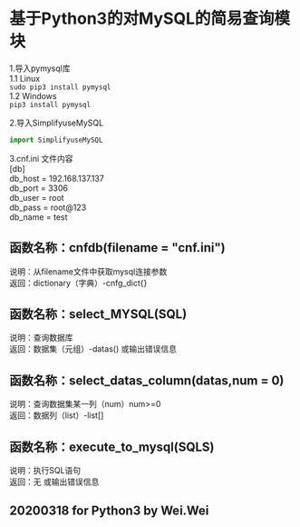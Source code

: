 基于Python3的对MySQL的简易查询模块
==================================================  
1.导入pymysql库  
1.1 Linux  
`sudo pip3 install pymysql`  
1.2 Windows  
`pip3 install pymysql`  

2.导入SimplifyuseMySQL  
```python
import SimplifyuseMySQL
```  

3.cnf.ini 文件内容  
[db]  
db_host = 192.168.137.137  
db_port = 3306  
db_user = root  
db_pass = root@123  
db_name = test  

函数名称：cnfdb(filename = "cnf.ini")  
----
说明：从filename文件中获取mysql连接参数  
返回：dictionary（字典）-cnfg_dict{}  

函数名称：select_MYSQL(SQL)  
----
说明：查询数据库  
返回：数据集（元组）-datas() 或输出错误信息  

函数名称：select_datas_column(datas,num = 0)  
----
说明：查询数据集某一列（num）num>=0  
返回：数据列（list）-list[]  

函数名称：execute_to_mysql(SQLS)  
----
说明：执行SQL语句  
返回：无 或输出错误信息  


20200318 for Python3 by Wei.Wei
--------------------------------------------------
